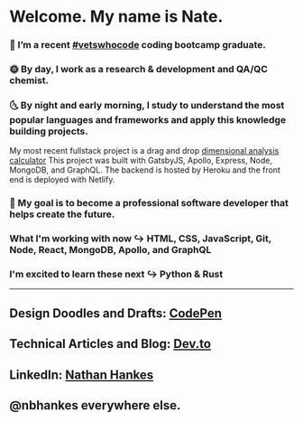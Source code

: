 # Welcome. My name is Nate.

### 🔭 I’m a recent [#vetswhocode](https://vetswhocode.io/) coding bootcamp graduate. <br>
### 🌞 By day, I work as a research & development and QA/QC chemist. <br>
### 🌜 By night and early morning, I study to understand the most popular languages and frameworks and apply this knowledge building projects. <br>

My most recent fullstack project is a drag and drop [dimensional analysis calculator](https://dimensional-analysis-app.netlify.app/) This project was built with GatsbyJS, Apollo, Express, Node, MongoDB, and GraphQL. The backend is hosted by Heroku and the front end is deployed with Netlify.

### 🚀 My goal is to become a professional software developer that helps create the future.

### What I'm working with now ↪️ HTML, CSS, JavaScript, Git, Node, React, MongoDB, Apollo, and GraphQL

### I'm excited to learn these next ↪️ Python & Rust 

<hr />

## Design Doodles and Drafts: [CodePen](https://codepen.io/nbhankes) <br>
## Technical Articles and Blog: [Dev.to](https://dev.to/nbhankes) <br>
## LinkedIn: [Nathan Hankes](https://www.linkedin.com/in/nbhankes/) <br>

## @nbhankes everywhere else.
